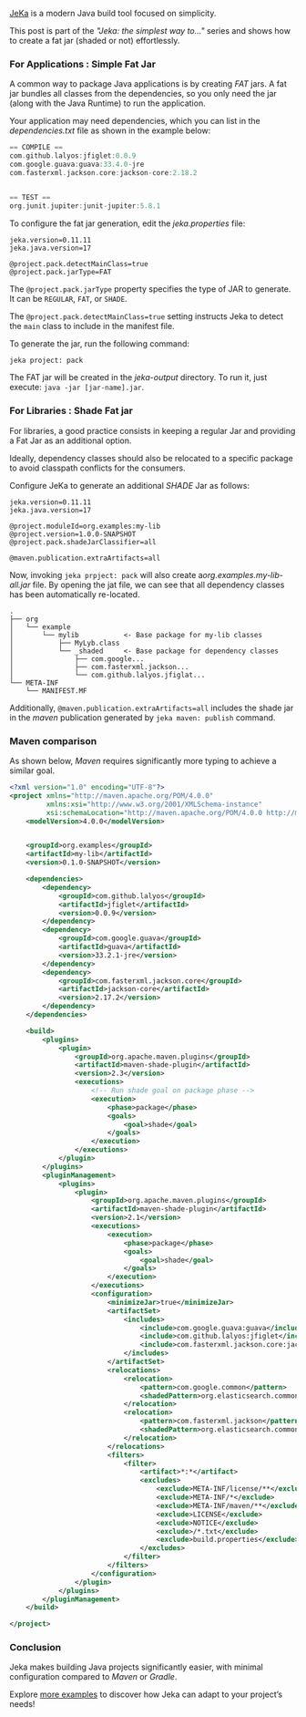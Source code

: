 [JeKa](https://jeka.dev) is a modern Java build tool focused on simplicity.

This post is part of the *"Jeka: the simplest way to..."* series and shows how to create a fat jar (shaded or not) effortlessly.

### For Applications : Simple Fat Jar

A common way to package Java applications is by creating *FAT* jars. A fat jar bundles all classes from the dependencies, so you only need the jar (along with the Java Runtime) to run the application.

Your application may need dependencies, which you can list in the *dependencies.txt* file as shown in the example below:
```ada
== COMPILE ==
com.github.lalyos:jfiglet:0.0.9
com.google.guava:guava:33.4.0-jre
com.fasterxml.jackson.core:jackson-core:2.18.2


== TEST ==
org.junit.jupiter:junit-jupiter:5.8.1
```

To configure the fat jar generation, edit the *jeka.properties* file:
```properties
jeka.version=0.11.11
jeka.java.version=17

@project.pack.detectMainClass=true
@project.pack.jarType=FAT
```
The `@project.pack.jarType` property specifies the type of JAR to generate. It can be `REGULAR`, `FAT`, or `SHADE`.

The `@project.pack.detectMainClass=true` setting instructs Jeka to detect the `main` class to include in the manifest file.

To generate the jar, run the following command:
```bash
jeka project: pack
```
The FAT jar will be created in the *jeka-output* directory. To run it, just execute: `java -jar [jar-name].jar`.


### For Libraries : Shade Fat jar

For libraries, a good practice consists in keeping a regular Jar and providing a Fat Jar as an additional option.

Ideally, dependency classes should also be relocated to a specific package to avoid classpath conflicts for the consumers.

Configure JeKa to generate an additional *SHADE* Jar as follows:
```properties
jeka.version=0.11.11
jeka.java.version=17

@project.moduleId=org.examples:my-lib
@project.version=1.0.0-SNAPSHOT
@project.pack.shadeJarClassifier=all

@maven.publication.extraArtifacts=all
```

Now, invoking `jeka prpject: pack` will also create a*org.examples.my-lib-all.jar* file.
By opening the jat file, we can see that all dependency classes has been automatically re-located.

```
.
├── org                  
│   └── example             
│       └── mylib           <- Base package for my-lib classes
│           ├── MyLyb.class   
│           └── _shaded     <- Base package for dependency classes
│               ├── com.google...
│               ├── com.fasterxml.jackson...
│               └── com.github.lalyos.jfiglat...
└── META-INF             
    └── MANIFEST.MF      

```

Additionally, `@maven.publication.extraArtifacts=all` includes the shade jar in the *maven* publication generated by `jeka maven: publish` command.

### Maven comparison

As shown below, *Maven* requires significantly more typing to achieve a similar goal.

```xml
<?xml version="1.0" encoding="UTF-8"?>
<project xmlns="http://maven.apache.org/POM/4.0.0"
         xmlns:xsi="http://www.w3.org/2001/XMLSchema-instance"
         xsi:schemaLocation="http://maven.apache.org/POM/4.0.0 http://maven.apache.org/xsd/maven-4.0.0.xsd">
    <modelVersion>4.0.0</modelVersion>


    <groupId>org.examples</groupId>
    <artifactId>my-lib</artifactId>
    <version>0.1.0-SNAPSHOT</version>

    <dependencies>
        <dependency>
            <groupId>com.github.lalyos</groupId>
            <artifactId>jfiglet</artifactId>
            <version>0.0.9</version>
        </dependency>
        <dependency>
            <groupId>com.google.guava</groupId>
            <artifactId>guava</artifactId>
            <version>33.2.1-jre</version>
        </dependency>
        <dependency>
            <groupId>com.fasterxml.jackson.core</groupId>
            <artifactId>jackson-core</artifactId>
            <version>2.17.2</version>
        </dependency>
    </dependencies>

    <build>
        <plugins>
            <plugin>
                <groupId>org.apache.maven.plugins</groupId>
                <artifactId>maven-shade-plugin</artifactId>
                <version>2.3</version>
                <executions>
                    <!-- Run shade goal on package phase -->
                    <execution>
                        <phase>package</phase>
                        <goals>
                            <goal>shade</goal>
                        </goals>
                    </execution>
                </executions>
            </plugin>
        </plugins>
        <pluginManagement>
            <plugins>
                <plugin>
                    <groupId>org.apache.maven.plugins</groupId>
                    <artifactId>maven-shade-plugin</artifactId>
                    <version>2.1</version>
                    <executions>
                        <execution>
                            <phase>package</phase>
                            <goals>
                                <goal>shade</goal>
                            </goals>
                        </execution>
                    </executions>
                    <configuration>
                        <minimizeJar>true</minimizeJar>
                        <artifactSet>
                            <includes>
                                <include>com.google.guava:guava</include>
                                <include>com.github.lalyos:jfiglet</include>
                                <include>com.fasterxml.jackson.core:jackson-core</include>
                            </includes>
                        </artifactSet>
                        <relocations>
                            <relocation>
                                <pattern>com.google.common</pattern>
                                <shadedPattern>org.elasticsearch.common</shadedPattern>
                            </relocation>
                            <relocation>
                                <pattern>com.fasterxml.jackson</pattern>
                                <shadedPattern>org.elasticsearch.common.jackson</shadedPattern>
                            </relocation>
                        </relocations>
                        <filters>
                            <filter>
                                <artifact>*:*</artifact>
                                <excludes>
                                    <exclude>META-INF/license/**</exclude>
                                    <exclude>META-INF/*</exclude>
                                    <exclude>META-INF/maven/**</exclude>
                                    <exclude>LICENSE</exclude>
                                    <exclude>NOTICE</exclude>
                                    <exclude>/*.txt</exclude>
                                    <exclude>build.properties</exclude>
                                </excludes>
                            </filter>
                        </filters>
                    </configuration>
                </plugin>
            </plugins>
        </pluginManagement>
    </build>

</project>
```

### Conclusion

Jeka makes building Java projects significantly easier, with minimal configuration compared to *Maven* or *Gradle*.

Explore [more examples](https://jeka-dev.github.io/jeka/examples/) to discover how Jeka can adapt to your project’s needs!
